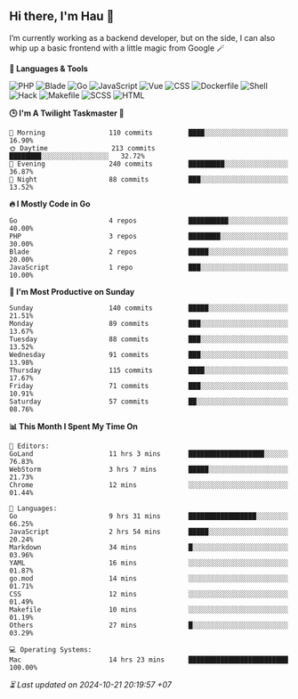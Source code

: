 ## Hi there, I'm Hau 👋
I’m currently working as a backend developer, but on the side, I can also whip up a basic frontend with a little magic from Google 🪄

<!--START_SECTION:readme-stats-->
**💬 Languages & Tools**

![PHP](https://img.shields.io/badge/PHP-64.58%25-4F5D95?&logo=PHP&labelColor=151b23)
![Blade](https://img.shields.io/badge/Blade-26.07%25-f7523f?&logo=Blade&labelColor=151b23)
![Go](https://img.shields.io/badge/Go-05.11%25-00ADD8?&logo=Go&labelColor=151b23)
![JavaScript](https://img.shields.io/badge/JavaScript-02.38%25-f1e05a?&logo=JavaScript&labelColor=151b23)
![Vue](https://img.shields.io/badge/Vue-01.20%25-41b883?&logo=Vue&labelColor=151b23)
![CSS](https://img.shields.io/badge/CSS-00.29%25-563d7c?&logo=CSS&labelColor=151b23)
![Dockerfile](https://img.shields.io/badge/Dockerfile-00.12%25-384d54?&logo=Dockerfile&labelColor=151b23)
![Shell](https://img.shields.io/badge/Shell-00.09%25-89e051?&logo=Shell&labelColor=151b23)
![Hack](https://img.shields.io/badge/Hack-00.07%25-878787?&logo=Hack&labelColor=151b23)
![Makefile](https://img.shields.io/badge/Makefile-00.06%25-427819?&logo=Makefile&labelColor=151b23)
![SCSS](https://img.shields.io/badge/SCSS-00.02%25-c6538c?&logo=SCSS&labelColor=151b23)
![HTML](https://img.shields.io/badge/HTML-00.01%25-e34c26?&logo=HTML&labelColor=151b23)


**🕒 I'm A Twilight Taskmaster 🌆**

```text
🌅 Morning                110 commits         ████░░░░░░░░░░░░░░░░░░░░░   16.90%
🌞 Daytime                213 commits         ████████░░░░░░░░░░░░░░░░░   32.72%
🌆 Evening                240 commits         █████████░░░░░░░░░░░░░░░░   36.87%
🌙 Night                  88 commits          ███░░░░░░░░░░░░░░░░░░░░░░   13.52%
```

**🔥 I Mostly Code in Go**

```text
Go                       4 repos             ██████████░░░░░░░░░░░░░░░   40.00%
PHP                      3 repos             ████████░░░░░░░░░░░░░░░░░   30.00%
Blade                    2 repos             █████░░░░░░░░░░░░░░░░░░░░   20.00%
JavaScript               1 repo              ███░░░░░░░░░░░░░░░░░░░░░░   10.00%
```

**📅 I'm Most Productive on Sunday**

```text
Sunday                   140 commits         █████░░░░░░░░░░░░░░░░░░░░   21.51%
Monday                   89 commits          ███░░░░░░░░░░░░░░░░░░░░░░   13.67%
Tuesday                  88 commits          ███░░░░░░░░░░░░░░░░░░░░░░   13.52%
Wednesday                91 commits          ███░░░░░░░░░░░░░░░░░░░░░░   13.98%
Thursday                 115 commits         ████░░░░░░░░░░░░░░░░░░░░░   17.67%
Friday                   71 commits          ███░░░░░░░░░░░░░░░░░░░░░░   10.91%
Saturday                 57 commits          ██░░░░░░░░░░░░░░░░░░░░░░░   08.76%
```

**📊 This Month I Spent My Time On**

```text
📝 Editors:
GoLand                   11 hrs 3 mins       ███████████████████░░░░░░   76.83%
WebStorm                 3 hrs 7 mins        █████░░░░░░░░░░░░░░░░░░░░   21.73%
Chrome                   12 mins             ░░░░░░░░░░░░░░░░░░░░░░░░░   01.44%

💬 Languages:
Go                       9 hrs 31 mins       █████████████████░░░░░░░░   66.25%
JavaScript               2 hrs 54 mins       █████░░░░░░░░░░░░░░░░░░░░   20.24%
Markdown                 34 mins             █░░░░░░░░░░░░░░░░░░░░░░░░   03.96%
YAML                     16 mins             ░░░░░░░░░░░░░░░░░░░░░░░░░   01.87%
go.mod                   14 mins             ░░░░░░░░░░░░░░░░░░░░░░░░░   01.71%
CSS                      12 mins             ░░░░░░░░░░░░░░░░░░░░░░░░░   01.49%
Makefile                 10 mins             ░░░░░░░░░░░░░░░░░░░░░░░░░   01.19%
Others                   27 mins             █░░░░░░░░░░░░░░░░░░░░░░░░   03.29%

💻 Operating Systems:
Mac                      14 hrs 23 mins      █████████████████████████   100.00%
```



*⏳ Last updated on 2024-10-21 20:19:57 +07*
<!--END_SECTION:readme-stats-->
